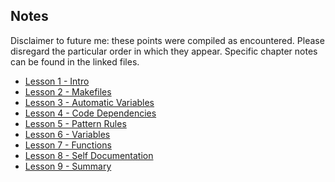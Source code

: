 ## Notes  
Disclaimer to future me: these points were compiled as encountered. Please
disregard the particular order in which they appear. Specific chapter notes
can be found in the linked files.  
+ [Lesson 1 - Intro](1_Intro.md)
+ [Lesson 2 - Makefiles](2_Makefiles.md)
+ [Lesson 3 - Automatic Variables](3_Automatic_Variables.md)
+ [Lesson 4 - Code Dependencies](4_Code_Dependencies.md)
+ [Lesson 5 - Pattern Rules](5_Pattern_Rules.md)
+ [Lesson 6 - Variables](6_Variables.md)
+ [Lesson 7 - Functions](7_Functions.md)
+ [Lesson 8 - Self Documentation](8_Self_Documentation.md)
+ [Lesson 9 - Summary](9_Summary.md)
